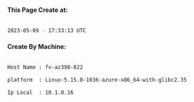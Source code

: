 
   
#### This Page Create at:

```bash

2023-05-09 - 17:33:13 UTC

```

#### Create By Machine:

```bash

Host Name : fv-az398-822

platform  : Linux-5.15.0-1036-azure-x86_64-with-glibc2.35

Ip Local  : 10.1.0.16

```

